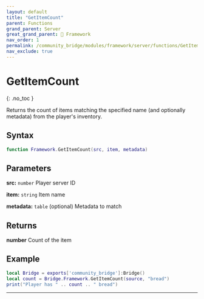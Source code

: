```yaml
---
layout: default
title: "GetItemCount"
parent: Functions
grand_parent: Server
great_grand_parent: 🧩 Framework
nav_order: 1
permalink: /community_bridge/modules/framework/server/functions/GetItemCount/
nav_exclude: true
---
```


# GetItemCount
{: .no_toc }

Returns the count of items matching the specified name (and optionally metadata) from the player's inventory.

## Syntax

```lua
function Framework.GetItemCount(src, item, metadata)
```

## Parameters

**src:** `number`
Player server ID

**item:** `string`
Item name

**metadata:** `table` (optional)
Metadata to match

## Returns

**number**
Count of the item

## Example

```lua
local Bridge = exports['community_bridge']:Bridge()
local count = Bridge.Framework.GetItemCount(source, "bread")
print("Player has " .. count .. " bread")
```

---